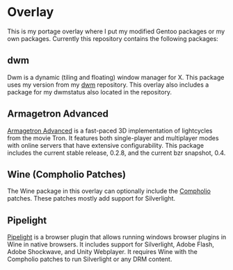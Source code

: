 Overlay
=======
This is my portage overlay where I put my modified Gentoo packages or my own packages. Currently this repository contains the following packages:

dwm
---
Dwm is a dynamic (tiling and floating) window manager for X. This package uses my version from my [dwm](https://github.com/fkmclane/dwm) repository. This overlay also includes a package for my dwmstatus also located in the repository.

Armagetron Advanced
-------------------
[Armagetron Advanced](http://armagetronad.org) is a fast-paced 3D implementation of lightcycles from the movie Tron. It features both single-player and multiplayer modes with online servers that have extensive configurability. This package includes the current stable release, 0.2.8, and the current bzr snapshot, 0.4.

Wine (Compholio Patches)
------------------------
The Wine package in this overlay can optionally include the [Compholio](http://www.compholio.com/wine-compholio/) patches. These patches mostly add support for Silverlight.

Pipelight
---------
[Pipelight](https://launchpad.net/pipelight) is a browser plugin that allows running windows browser plugins in Wine in native browsers. It includes support for Silverlight, Adobe Flash, Adobe Shockwave, and Unity Webplayer. It requires Wine with the Compholio patches to run Silverlight or any DRM content.
